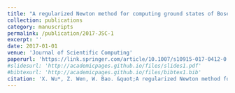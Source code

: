 ```yaml
---
title: "A regularized Newton method for computing ground states of Bose-Einstein condensates"
collection: publications
category: manuscripts
permalink: /publication/2017-JSC-1
excerpt: ''
date: 2017-01-01
venue: 'Journal of Scientific Computing'
paperurl: 'https://link.springer.com/article/10.1007/s10915-017-0412-0'
#slidesurl: 'http://academicpages.github.io/files/slides1.pdf'
#bibtexurl: 'http://academicpages.github.io/files/bibtex1.bib'
citation: 'X. Wu*, Z. Wen, W. Bao. &quot;A regularized Newton method for computing ground states of Bose-Einstein condensates.&quot; <i>Journal of Scientific Computing</i>. 73(1), 303-329, 2017.'
---
```




